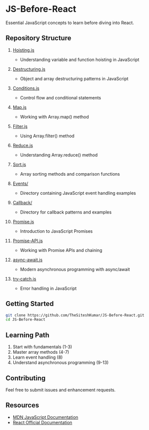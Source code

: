 # JS-Before-React

Essential JavaScript concepts to learn before diving into React.

## Repository Structure

1. [Hoisting.js](./1Hoisting.js)
   - Understanding variable and function hoisting in JavaScript

2. [Destructuring.js](./2Destructuring.js)
   - Object and array destructuring patterns in JavaScript

3. [Conditions.js](./3Conditions.js)
   - Control flow and conditional statements

4. [Map.js](./4Map.js)
   - Working with Array.map() method

5. [Filter.js](./5Filter.js)
   - Using Array.filter() method

6. [Reduce.js](./6Reduce.js)
   - Understanding Array.reduce() method

7. [Sort.js](./7Sort.js)
   - Array sorting methods and comparison functions

8. [Events/](./8Events)
   - Directory containing JavaScript event handling examples

9. [Callback/](./9Callback)
   - Directory for callback patterns and examples

10. [Promise.js](./10Promise.js)
    - Introduction to JavaScript Promises

11. [Promise-API.js](./11Promise-API.js)
    - Working with Promise APIs and chaining

12. [async-await.js](./12async-await.js)
    - Modern asynchronous programming with async/await

13. [try-catch.js](./13try-catch.js)
    - Error handling in JavaScript

## Getting Started

```bash
git clone https://github.com/TheSiteshKumar/JS-Before-React.git
cd JS-Before-React
```

## Learning Path
1. Start with fundamentals (1-3)
2. Master array methods (4-7)
3. Learn event handling (8)
4. Understand asynchronous programming (9-13)

## Contributing
Feel free to submit issues and enhancement requests.

## Resources
- [MDN JavaScript Documentation](https://developer.mozilla.org/en-US/docs/Web/JavaScript)
- [React Official Documentation](https://react.dev/)
